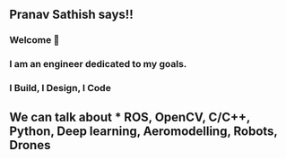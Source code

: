 
## Pranav Sathish says!!

### Welcome 👋



### I am an engineer dedicated to my goals. 
### I Build, I Design, I Code


## We can talk about * ROS, OpenCV, C/C++, Python, Deep learning, Aeromodelling, Robots, Drones
 
<!--
**vanarp0915/vanarp0915** is a ✨ _special_ ✨ repository because its `README.md` (this file) appears on your GitHub profile.

Here are some ideas to get you started:

- 🔭 I’m currently working on ...
- 🌱 I’m currently learning ...
- 👯 I’m looking to collaborate on ...
- 🤔 I’m looking for help with ...
- 💬 Ask me about ...
- 📫 How to reach me: ...
- 😄 Pronouns: ...
- ⚡ Fun fact: ...
-->
